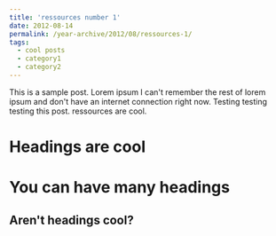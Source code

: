 ```yaml
---
title: 'ressources number 1'
date: 2012-08-14
permalink: /year-archive/2012/08/ressources-1/
tags:
  - cool posts
  - category1
  - category2
---
```


This is a sample post. Lorem ipsum I can't remember the rest of lorem ipsum and don't have an internet connection right now. Testing testing testing this post. ressources are cool.

Headings are cool
======

You can have many headings
======

Aren't headings cool?
------